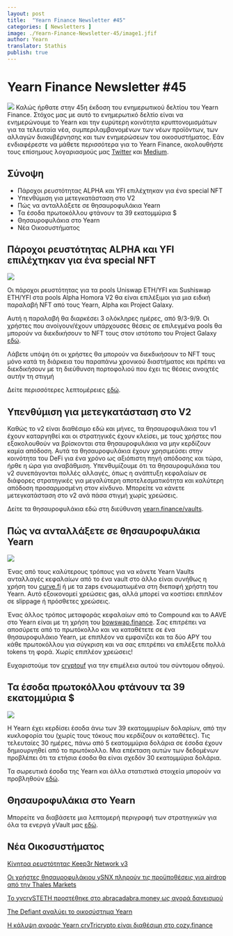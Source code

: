 ```yaml
---
layout: post
title:  "Yearn Finance Newsletter #45"
categories: [ Newsletters ]
image: ./Yearn-Finance-Newsletter-45/image1.jfif
author: Yearn
translator: Stathis
publish: true
---
```


# Yearn Finance Newsletter #45

![](/image1.jfif)
Καλώς ήρθατε στην 45η έκδοση του ενημερωτικού δελτίου του Yearn Finance. Στόχος μας με αυτό το ενημερωτικό δελτίο είναι να ενημερώνουμε το Yearn και την ευρύτερη κοινότητα κρυπτονομισμάτων για τα τελευταία νέα, συμπεριλαμβανομένων των νέων προϊόντων, των αλλαγών διακυβέρνησης και των ενημερώσεων του οικοσυστήματος. Εάν ενδιαφέρεστε να μάθετε περισσότερα για το Yearn Finance, ακολουθήστε τους επίσημους λογαριασμούς μας [Twitter](https://twitter.com/iearnfinance) και [Medium](https://medium.com/iearn).


## **Σύνοψη**

- Πάροχοι ρευστότητας ALPHA και YFI επιλέχτηκαν για ένα special NFT
- Υπενθύμιση για μετεγκατάσταση στο V2
- Πώς να ανταλλάξετε σε θησαυροφυλάκια Yearn
- Τα έσοδα πρωτοκόλλου φτάνουν τα 39 εκατομμύρια $
- Θησαυροφυλάκια στο Yearn
- Νέα Οικοσυστήματος

## **Πάροχοι ρευστότητας ALPHA και YFI επιλέχτηκαν για ένα special NFT**

![](./image2.jfif)

Οι πάροχοι ρευστότητας για τα pools Uniswap ETH/YFI και Sushiswap ETH/YFI στα pools Alpha Homora V2 θα είναι επιλέξιμοι για μια ειδική παραλαβή NFT από τους Yearn, Alpha και Project Galaxy.

Αυτή η παραλαβή θα διαρκέσει 3 ολόκληρες ημέρες, από 9/3-9/9. Οι χρήστες που ανοίγουν/έχουν υπάρχουσες θέσεις σε επιλεγμένα pools θα μπορούν να διεκδικήσουν το NFT τους στον ιστότοπο του Project Galaxy [εδώ](https://galaxy.eco/AlphaFinanceLab/campaign/117).

Λάβετε υπόψη ότι οι χρήστες θα μπορούν να διεκδικήσουν το NFT τους μόνο κατά τη διάρκεια του παραπάνω χρονικού διαστήματος και πρέπει να διεκδικήσουν με τη διεύθυνση πορτοφολιού που έχει τις θέσεις ανοιχτές αυτήν τη στιγμή

Δείτε περισσότερες λεπτομέρειες [εδώ](https://twitter.com/AlphaFinanceLab/status/1433689307152195591).

## **Υπενθύμιση για μετεγκατάσταση στο V2**

Καθώς το v2 είναι διαθέσιμο εδώ και μήνες, τα θησαυροφυλάκια του v1 έχουν καταργηθεί και οι στρατηγικές έχουν κλείσει, με τους χρήστες που εξακολουθούν να βρίσκονται στα θησαυροφυλάκια να μην κερδίζουν καμία απόδοση. Αυτά τα θησαυροφυλάκια έχουν χρησιμεύσει στην κοινότητα του DeFi για ένα χρόνο ως αξιόπιστη πηγή απόδοσης και τώρα, ήρθε η ώρα για αναβάθμιση. Υπενθυμίζουμε ότι τα θησαυροφυλάκια του v2 συνεπάγονται πολλές αλλαγές, όπως η ανάπτυξη κεφαλαίων σε διάφορες στρατηγικές για μεγαλύτερη αποτελεσματικότητα και καλύτερη απόδοση προσαρμοσμένη στον κίνδυνο. Μπορείτε να κάνετε μετεγκατάσταση στο v2 ανά πάσα στιγμή χωρίς χρεώσεις.

Δείτε τα θησαυροφυλάκια εδώ στη διεύθυνση [yearn.finance/vaults](https://yearn.finance/vaults).
## **Πώς να ανταλλάξετε σε θησαυροφυλάκια Yearn**

![](image3.jfif)

Ένας από τους καλύτερους τρόπους για να κάνετε Yearn Vaults ανταλλαγές κεφαλαίων από το ένα vault στο άλλο είναι συνήθως η χρήση του [curve.fi](https://curve.fi/) ή με τα zaps ενσωματωμένα στη διεπαφή χρήστη του Yearn. Αυτό εξοικονομεί χρεώσεις gas, αλλά μπορεί να κοστίσει επιπλέον σε slippage ή πρόσθετες χρεώσεις.

Ένας άλλος τρόπος μεταφοράς κεφαλαίων από το Compound και το AAVE στο Yearn είναι με τη χρήση του [bowswap.finance](https://bowswap.finance/). Σας επιτρέπει να αποσύρετε από το πρωτόκολλο και να καταθέτετε σε ένα θησαυροφυλάκιο Yearn, με επιπλέον να εμφανίζει και τα δύο APY του κάθε πρωτοκόλλου για σύγκριση και να σας επιτρέπει να επιλέξετε πολλά tokens τη φορά. Χωρίς επιπλέον χρεώσεις!

Ευχαριστούμε τον [cryptouf](https://twitter.com/cryptouf) για την επιμέλεια αυτού του σύντομου οδηγού.

## **Τα έσοδα πρωτοκόλλου φτάνουν τα 39 εκατομμύρια $**

![](image4.png)

Η Yearn έχει κερδίσει έσοδα άνω των 39 εκατομμυρίων δολαρίων, από την κυκλοφορία του (χωρίς τους τόκους που κερδίζουν οι καταθέτες). Τις τελευταίες 30 ημέρες, πάνω από 5 εκατομμύρια δολάρια σε έσοδα έχουν δημιουργηθεί από το πρωτόκολλο. Μια επέκταση αυτών των δεδομένων προβλέπει ότι τα ετήσια έσοδα θα είναι σχεδόν 30 εκατομμύρια δολάρια.

Τα σωρευτικά έσοδα της Yearn και άλλα στατιστικά στοιχεία μπορούν να προβληθούν [εδώ](https://www.yfistats.com/).

## **Θησαυροφυλάκια στο Yearn**

Μπορείτε να διαβάσετε μια λεπτομερή περιγραφή των στρατηγικών για όλα τα ενεργά yVault μας [εδώ](https://medium.com/yearn-state-of-the-vaults/the-vaults-at-yearn-9237905ffed3).

## **Νέα Οικοσυστήματος**

[Κίνητρα ρευστότητας Keep3r Network v3](https://twitter.com/AndreCronjeTech/status/1434125562281332737)

[Οι χρήστες θησαυροφυλάκιου ySNX πληρούν τις προϋποθέσεις για airdrop από την Thales Markets](https://twitter.com/thalesmarket/status/1434889906657144834)

[Το yvcrvSTETH προστέθηκε στο abracadabra.money ως αγορά δανεισμού](https://twitter.com/MIM_Spell/status/1430975000350281732?s=20)

[The Defiant αναλύει το οικοσύστημα Yearn](https://thedefiant.io/yearn-finance-ecosystem-breakdown-pushing-the-boundaries-of-human-coordination/)

[ Η κάλυψη αγοράς Yearn crvTricrypto είναι διαθέσιμη στο cozy.finance](https://twitter.com/cozyfinance/status/1433602125792038913)
